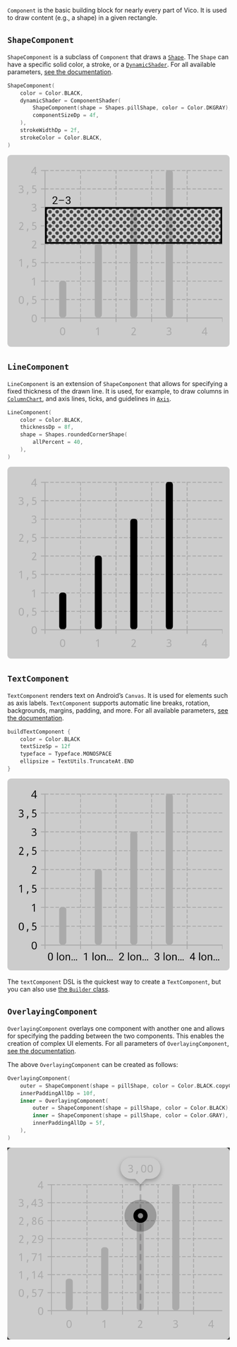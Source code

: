 `Component` is the basic building block for nearly every part of Vico. It is used to draw content (e.g., a shape) in a given rectangle.

## `ShapeComponent`

`ShapeComponent` is a subclass of `Component` that draws a [`Shape`](/customization/shapes). The `Shape` can have a specific solid color, a stroke, or a [`DynamicShader`](https://patrykandpatryk.com/vico/api/vico/core/com.patrykandpatryk.vico.core.component.shape.shader/-dynamic-shader/?query=fun%20interface%20DynamicShader). For all available parameters, [see the documentation](https://patrykandpatryk.com/vico/api/vico/core/com.patrykandpatryk.vico.core.component.shape/-shape-component/-shape-component).

```kotlin
ShapeComponent(
    color = Color.BLACK,
    dynamicShader = ComponentShader(
        ShapeComponent(shape = Shapes.pillShape, color = Color.DKGRAY),
        componentSizeDp = 4f,
    ),
    strokeWidthDp = 2f,
    strokeColor = Color.BLACK,
)
```

![](../images/range-threshold-line.png)

## `LineComponent`

`LineComponent` is an extension of `ShapeComponent` that allows for specifying a fixed thickness of the drawn line. It is used, for example, to draw columns in [`ColumnChart`](https://patrykandpatryk.com/vico/api/vico/compose/com.patrykandpatryk.vico.compose.style/-chart-style/-column-chart/), and axis lines, ticks, and guidelines in [`Axis`](https://patrykandpatryk.com/vico/api/vico/core/com.patrykandpatryk.vico.core.axis/-axis/).

```kotlin
LineComponent(
    color = Color.BLACK,
    thicknessDp = 8f,
    shape = Shapes.roundedCornerShape(
        allPercent = 40,
    ),
)
```

![](../images/linecomponent.png)

## `TextComponent`

`TextComponent` renders text on Android’s `Canvas`. It is used for elements such as axis labels. `TextComponent` supports automatic line breaks, rotation, backgrounds, margins, padding, and more. For all available parameters, [see the documentation](https://patrykandpatryk.com/vico/api/vico/core/com.patrykandpatryk.vico.core.component.text/-text-component/?query=open%20class%20TextComponent%20:%20Padding,%20Margins).

```kotlin
buildTextComponent {
    color = Color.BLACK
    textSizeSp = 12f
    typeface = Typeface.MONOSPACE
    ellipsize = TextUtils.TruncateAt.END
}
```

![](../images/textcomponent.png)

The `textComponent` DSL is the quickest way to create a `TextComponent`, but you can also use [the `Builder` class](https://patrykandpatryk.com/vico/api/vico/core/com.patrykandpatryk.vico.core.component.text/-text-component/-builder/?query=class%20Builder).

## `OverlayingComponent`

`OverlayingComponent` overlays one component with another one and allows for specifying the padding between the two components. This enables the creation of complex UI elements. For all parameters of `OverlayingComponent`, [see the documentation](https://patrykandpatryk.com/vico/api/vico/core/com.patrykandpatryk.vico.core.component/-overlaying-component/?query=class%20OverlayingComponent(outer:%20Component,%20inner:%20Component,%20innerPaddingStartDp:%20Float,%20innerPaddingTopDp:%20Float,%20innerPaddingEndDp:%20Float,%20innerPaddingBottomDp:%20Float)%20:%20Component).

The above `OverlayingComponent` can be created as follows:
```kotlin
OverlayingComponent(
    outer = ShapeComponent(shape = pillShape, color = Color.BLACK.copyColor(alpha = 0.25f)),
    innerPaddingAllDp = 10f,
    inner = OverlayingComponent(
        outer = ShapeComponent(shape = pillShape, color = Color.BLACK),
        inner = ShapeComponent(shape = pillShape, color = Color.GRAY),
        innerPaddingAllDp = 5f,
    ),
)
```

![](../images/overlayingcomponent.png)
